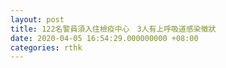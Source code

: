 ```yaml
---
layout: post
title: 122名警員須入住檢疫中心　3人有上呼吸道感染徵狀
date: 2020-04-05 16:54:29.000000000 +08:00
categories: rthk
---
```



